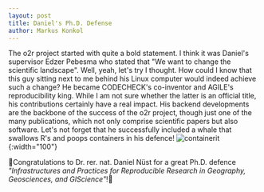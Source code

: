```yaml
---
layout: post
title: Daniel's Ph.D. Defense
author: Markus Konkol
---
```


The o2r project started with quite a bold statement. 
I think it was Daniel's supervisor Edzer Pebesma who stated that "We want to change the scientific landscape". 
Well, yeah, let's try I thought. 
How could I know that this guy sitting next to me behind his Linux computer would indeed achieve such a change? 
He became CODECHECK's co-inventor and AGILE's reproducibility king. 
While I am not sure whether the latter is an official title, his contributions certainly have a real impact. 
His backend developments are the backbone of the success of the o2r project, though just one of the many publications, which not only comprise scientific papers but also software. 
Let's not forget that he successfully included a whale that swallows R's and poops containers in his defence! 
![containerit](/public/images/containerit.png){:width="100"}

🥂Congratulations to Dr. rer. nat. Daniel Nüst for a great Ph.D. defence _"Infrastructures and Practices for Reproducible Research in Geography, Geosciences, and GIScience"_!🎉